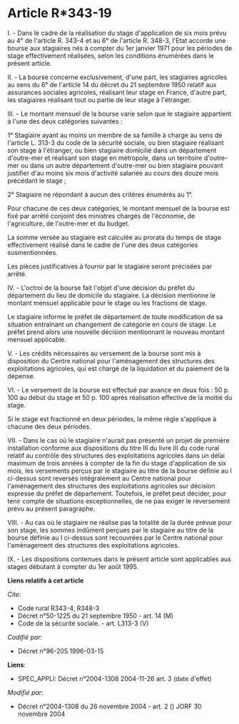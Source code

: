 # Article R*343-19

I. - Dans le cadre de la réalisation du stage d'application de six mois prévu au 4° de l'article R. 343-4 et au 6° de
l'article R. 348-3, l'Etat accorde une bourse aux stagiaires nés à compter du 1er janvier 1971 pour les périodes de stage
effectivement réalisées, selon les conditions énumérées dans le présent article.

II. - La bourse concerne exclusivement, d'une part, les stagiaires agricoles au sens du 6° de l'article 14 du décret du 21
septembre 1950 relatif aux assurances sociales agricoles, réalisant leur stage en France, d'autre part, les stagiaires
réalisant tout ou partie de leur stage à l'étranger.

III. - Le montant mensuel de la bourse varie selon que le stagiaire appartient à l'une des deux catégories suivantes :

1° Stagiaire ayant au moins un membre de sa famille à charge au sens de l'article L. 313-3 du code de la sécurité sociale, ou
bien stagiaire réalisant son stage à l'étranger, ou bien stagiaire domicilié dans un département d'outre-mer et réalisant son
stage en métropole, dans un territoire d'outre-mer ou dans un autre département d'outre-mer ou bien stagiaire pouvant
justifier d'au moins six mois d'activité salariée au cours des douze mois précédant le stage ;

2° Stagiaire ne répondant à aucun des critères énumérés au 1°.

Pour chacune de ces deux catégories, le montant mensuel de la bourse est fixé par arrêté conjoint des ministres chargés de
l'économie, de l'agriculture, de l'outre-mer et du budget.

La somme versée au stagiaire est calculée au prorata du temps de stage effectivement réalisé dans le cadre de l'une des deux
catégories susmentionnées.

Les pièces justificatives à fournir par le stagiaire seront précisées par arrêté.

IV. - L'octroi de la bourse fait l'objet d'une décision du préfet du département du lieu de domicile du stagiaire. La
décision mentionne le montant mensuel applicable pour le stage ou les fractions de stage.

Le stagiaire informe le préfet de département de toute modification de sa situation entraînant un changement de catégorie en
cours de stage. Le préfet prend alors une nouvelle décision mentionnant le nouveau montant mensuel applicable.

V. - Les crédits nécessaires au versement de la bourse sont mis à disposition du Centre national pour l'aménagement des
structures des exploitations agricoles, qui est chargé de la liquidation et du paiement de la dépense.

VI. - Le versement de la bourse est effectué par avance en deux fois : 50 p. 100 au début du stage et 50 p. 100 après
réalisation effective de la moitié du stage.

Si le stage est fractionné en deux périodes, la même règle s'applique à chacune des deux périodes.

VII. - Dans le cas où le stagiaire n'aurait pas présenté un projet de première installation conforme aux dispositions du
titre III du livre III du code rural relatif au contrôle des structures des exploitations agricoles dans un délai maximum de
trois années à compter de la fin du stage d'application de six mois, les versements perçus par le stagiaire au titre de la
bourse définie au I ci-dessus sont reversés intégralement au Centre national pour l'aménagement des structures des
exploitations agricoles sur décision expresse du préfet de département. Toutefois, le préfet peut décider, pour tenir compte
de situations exceptionnelles, de ne pas exiger le reversement prévu au présent paragraphe.

VIII. - Au cas où le stagiaire ne réalise pas la totalité de la durée prévue pour son stage, les sommes indûment perçues par
le stagiaire au titre de la bourse définie au I ci-dessus sont recouvrées par le Centre national pour l'aménagement des
structures des exploitations agricoles.

IX. - Les dispositions contenues dans le présent article sont applicables aux stages débutant à compter du 1er août 1995.

**Liens relatifs à cet article**

_Cite_:

  - Code rural R343-4, R348-3
  - Décret n°50-1225 du 21 septembre 1950 - art. 14 (M)
  - Code de la sécurité sociale. - art. L313-3 (V)

_Codifié par_:

  - Décret n°96-205 1996-03-15

**Liens**:

  - SPEC_APPLI: Décret n°2004-1308 2004-11-26 art. 3 (date d'effet)

_Modifié par_:

  - Décret n°2004-1308 du 26 novembre 2004 - art. 2 () JORF 30 novembre 2004
